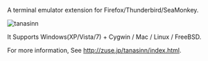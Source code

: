 A terminal emulator extension for Firefox/Thunderbird/SeaMonkey.

![tanasinn](http://zuse.jp/tanasinn/images/3d.png)

It Supports Windows(XP/Vista/7) + Cygwin / Mac / Linux / FreeBSD.

For more information, See http://zuse.jp/tanasinn/index.html.

